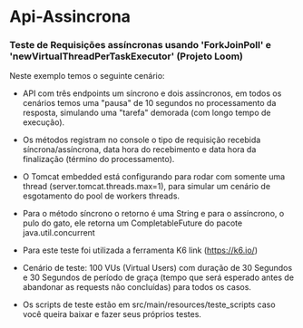 # Api-Assincrona
### Teste de Requisições assíncronas usando 'ForkJoinPoll' e 'newVirtualThreadPerTaskExecutor' (Projeto Loom)  

Neste exemplo temos o seguinte cenário:

* API com três endpoints um síncrono e dois assíncronos, em todos os cenários temos uma "pausa" de 10 segundos no processamento da resposta, simulando uma "tarefa" demorada (com longo tempo de execução).

* Os métodos registram no console o tipo de requisição recebida síncrona/assíncrona, data hora do recebimento e data hora da finalização (término do processamento).

* O Tomcat embedded está configurando para rodar com somente uma thread (server.tomcat.threads.max=1), para simular um cenário de esgotamento do pool de workers threads.

* Para o método síncrono o retorno é uma String e para o assíncrono, o pulo do gato, ele retorna um CompletableFuture<String> do pacote java.util.concurrent

* Para este teste foi utilizada a ferramenta K6 link (https://k6.io/)

* Cenário de teste: 100 VUs (Virtual Users) com duração de 30 Segundos e 30 Segundos de período de graça (tempo que será esperado antes de abandonar as requests não concluídas) para todos os casos.
 
* Os scripts de teste estão em src/main/resources/teste_scripts caso você queira baixar e fazer seus próprios testes.
